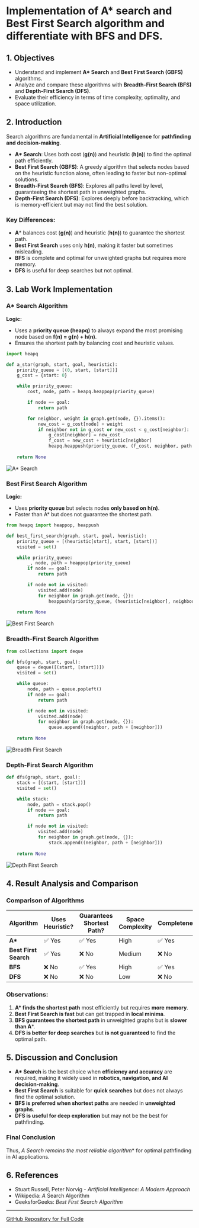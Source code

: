 # Implementation of A* search and Best First Search algorithm and differentiate with BFS and DFS. 

## 1. Objectives

- Understand and implement **A\* Search** and **Best First Search (GBFS)** algorithms.
- Analyze and compare these algorithms with **Breadth-First Search (BFS)** and **Depth-First Search (DFS)**.
- Evaluate their efficiency in terms of time complexity, optimality, and space utilization.

## 2. Introduction

Search algorithms are fundamental in **Artificial Intelligence** for **pathfinding and decision-making**.

- **A\* Search**: Uses both cost (**g(n)**) and heuristic (**h(n)**) to find the optimal path efficiently.
- **Best First Search (GBFS)**: A greedy algorithm that selects nodes based on the heuristic function alone, often leading to faster but non-optimal solutions.
- **Breadth-First Search (BFS)**: Explores all paths level by level, guaranteeing the shortest path in unweighted graphs.
- **Depth-First Search (DFS)**: Explores deeply before backtracking, which is memory-efficient but may not find the best solution.

### **Key Differences:**
- **A*** balances cost (**g(n)**) and heuristic (**h(n)**) to guarantee the shortest path.
- **Best First Search** uses only **h(n)**, making it faster but sometimes misleading.
- **BFS** is complete and optimal for unweighted graphs but requires more memory.
- **DFS** is useful for deep searches but not optimal.

## 3. Lab Work Implementation

### **A\* Search Algorithm**

**Logic:**
- Uses a **priority queue (heapq)** to always expand the most promising node based on **f(n) = g(n) + h(n)**.
- Ensures the shortest path by balancing cost and heuristic values.

```python
import heapq

def a_star(graph, start, goal, heuristic):
    priority_queue = [(0, start, [start])]
    g_cost = {start: 0}

    while priority_queue:
        cost, node, path = heapq.heappop(priority_queue)

        if node == goal:
            return path

        for neighbor, weight in graph.get(node, {}).items():
            new_cost = g_cost[node] + weight
            if neighbor not in g_cost or new_cost < g_cost[neighbor]:
                g_cost[neighbor] = new_cost
                f_cost = new_cost + heuristic[neighbor]
                heapq.heappush(priority_queue, (f_cost, neighbor, path + [neighbor]))
    
    return None
```
![A* Search](https://github.com/ar-sayeem/AI-Lab/blob/main/LabReports/A_starSearch.png)

### **Best First Search Algorithm**

**Logic:**
- Uses **priority queue** but selects nodes **only based on h(n)**.
- Faster than A* but does not guarantee the shortest path.

```python
from heapq import heappop, heappush

def best_first_search(graph, start, goal, heuristic):
    priority_queue = [(heuristic[start], start, [start])]
    visited = set()

    while priority_queue:
        _, node, path = heappop(priority_queue)
        if node == goal:
            return path

        if node not in visited:
            visited.add(node)
            for neighbor in graph.get(node, {}):
                heappush(priority_queue, (heuristic[neighbor], neighbor, path + [neighbor]))
    
    return None
```
![Best First Search](https://github.com/ar-sayeem/AI-Lab/blob/main/LabReports/BestFirstSearch.png)

### **Breadth-First Search Algorithm**

```python
from collections import deque

def bfs(graph, start, goal):
    queue = deque([(start, [start])])
    visited = set()

    while queue:
        node, path = queue.popleft()
        if node == goal:
            return path

        if node not in visited:
            visited.add(node)
            for neighbor in graph.get(node, {}):
                queue.append((neighbor, path + [neighbor]))
    
    return None
```
![Breadth First Search](https://github.com/ar-sayeem/AI-Lab/blob/main/LabReports/breadth_first_search.png)

### **Depth-First Search Algorithm**

```python
def dfs(graph, start, goal):
    stack = [(start, [start])]
    visited = set()

    while stack:
        node, path = stack.pop()
        if node == goal:
            return path

        if node not in visited:
            visited.add(node)
            for neighbor in graph.get(node, {}):
                stack.append((neighbor, path + [neighbor]))
    
    return None
```
![Depth First Search](https://github.com/ar-sayeem/AI-Lab/blob/main/LabReports/depth_first_search.png)

## 4. Result Analysis and Comparison

### **Comparison of Algorithms**

| Algorithm           | Uses Heuristic? | Guarantees Shortest Path? | Space Complexity | Completeness |
|---------------------|----------------|---------------------------|------------------|--------------|
| **A\***             | ✅ Yes         | ✅ Yes                    | High             | ✅ Yes        |
| **Best First Search** | ✅ Yes         | ❌ No                     | Medium           | ❌ No        |
| **BFS**            | ❌ No          | ✅ Yes                    | High             | ✅ Yes        |
| **DFS**            | ❌ No          | ❌ No                     | Low              | ❌ No        |

### **Observations:**
1. **A\* finds the shortest path** most efficiently but requires **more memory**.
2. **Best First Search is fast** but can get trapped in **local minima**.
3. **BFS guarantees the shortest path** in unweighted graphs but is **slower than A***.
4. **DFS is better for deep searches** but **is not guaranteed** to find the optimal path.

## 5. Discussion and Conclusion

- **A\* Search** is the best choice when **efficiency and accuracy** are required, making it widely used in **robotics, navigation, and AI decision-making**.
- **Best First Search** is suitable for **quick searches** but does not always find the optimal solution.
- **BFS is preferred when shortest paths** are needed in **unweighted graphs**.
- **DFS is useful for deep exploration** but may not be the best for pathfinding.

### **Final Conclusion**
Thus, **A* Search remains the most reliable algorithm** for optimal pathfinding in AI applications.

## 6. References
- Stuart Russell, Peter Norvig - *Artificial Intelligence: A Modern Approach*
- Wikipedia: *A* Search Algorithm
- GeeksforGeeks: *Best First Search Algorithm*

---

[GitHub Repository for Full Code](https://github.com/ar-sayeem/AI-Lab)
